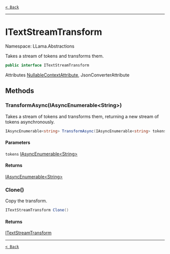 [`< Back`](./)

---

# ITextStreamTransform

Namespace: LLama.Abstractions

Takes a stream of tokens and transforms them.

```csharp
public interface ITextStreamTransform
```

Attributes [NullableContextAttribute](https://docs.microsoft.com/en-us/dotnet/api/system.runtime.compilerservices.nullablecontextattribute), JsonConverterAttribute

## Methods

### **TransformAsync(IAsyncEnumerable&lt;String&gt;)**

Takes a stream of tokens and transforms them, returning a new stream of tokens asynchronously.

```csharp
IAsyncEnumerable<string> TransformAsync(IAsyncEnumerable<string> tokens)
```

#### Parameters

`tokens` [IAsyncEnumerable&lt;String&gt;](https://docs.microsoft.com/en-us/dotnet/api/system.collections.generic.iasyncenumerable-1)<br>

#### Returns

[IAsyncEnumerable&lt;String&gt;](https://docs.microsoft.com/en-us/dotnet/api/system.collections.generic.iasyncenumerable-1)<br>

### **Clone()**

Copy the transform.

```csharp
ITextStreamTransform Clone()
```

#### Returns

[ITextStreamTransform](./llama.abstractions.itextstreamtransform.md)<br>

---

[`< Back`](./)
